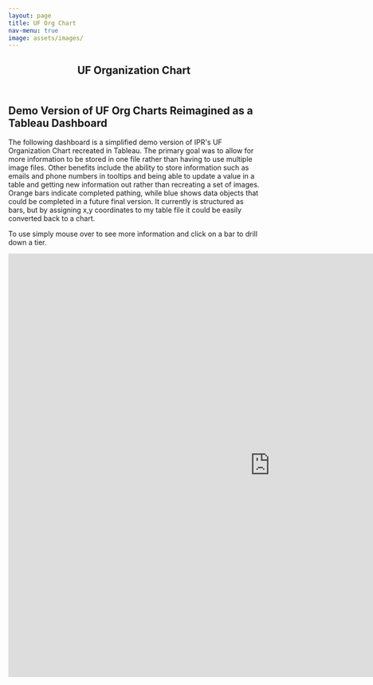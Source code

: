 ```yaml
---
layout: page
title: UF Org Chart
nav-menu: true
image: assets/images/
---
```


<!-- Main -->
<div id="main" class="alt">

<!-- One -->
<section id="one">
	<div class="inner">
		<header class="major">
			<h1>UF Organization Chart</h1>
		</header>

<!-- Content -->
<h2 id="content">Demo Version of UF Org Charts Reimagined as a Tableau Dashboard</h2>
<p>The following dashboard is a simplified demo version of IPR's UF Organization Chart recreated in Tableau. The primary goal was to allow for more information to be stored in one file rather than having to use multiple image files. Other benefits include the ability to store information such as emails and phone numbers in tooltips and being able to update a value in a table and getting new information out rather than recreating a set of images. Orange bars indicate completed pathing, while blue shows data objects that could be completed in a future final version. It currently is structured as bars, but by assigning x,y coordinates to my table file it could be easily converted back to a chart. </p>
<p>To use simply mouse over to see more information and click on a bar to drill down a tier.</p>
<iframe seamless frameborder="0" src="https://public.tableau.com/views/UFOrganizationChart/Dashboard1?:embed=yes&:display_count=yes&:showVizHome=no" width = '1050' height = '850' scrolling='yes' ></iframe>
	
</div>